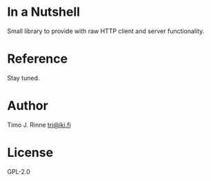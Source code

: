 In a Nutshell
=============

Small library to provide with raw HTTP client and server functionality.


Reference
=========

Stay tuned.


Author
======

Timo J. Rinne <tri@iki.fi>


License
=======

GPL-2.0
